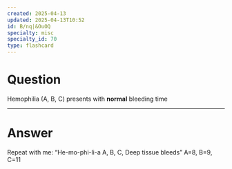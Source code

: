 ```yaml
---
created: 2025-04-13
updated: 2025-04-13T10:52
id: B/nq|&OuOQ
specialty: misc
specialty_id: 70
type: flashcard
---
```


# Question
Hemophilia (A, B, C) presents with **normal** bleeding time

---

# Answer
Repeat with me: “He-mo-phi-li-a A, B, C, Deep tissue bleeds” A=8, B=9, C=11
